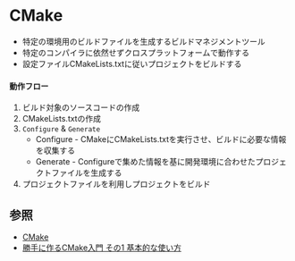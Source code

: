 # CMake
- 特定の環境用のビルドファイルを生成するビルドマネジメントツール
- 特定のコンパイラに依然せずクロスプラットフォームで動作する
- 設定ファイルCMakeLists.txtに従いプロジェクトをビルドする

#### 動作フロー
1. ビルド対象のソースコードの作成
2. CMakeLists.txtの作成
3. `Configure` & `Generate`
    - Configure - CMakeにCMakeLists.txtを実行させ、ビルドに必要な情報を収集する
    - Generate - Configureで集めた情報を基に開発環境に合わせたプロジェクトファイルを生成する
4. プロジェクトファイルを利用しプロジェクトをビルド

## 参照
- [CMake](gitlab.kitware.com/cmake/cmake)
- [勝手に作るCMake入門 その1 基本的な使い方](https://kamino.hatenablog.com/entry/cmake_tutorial1)
